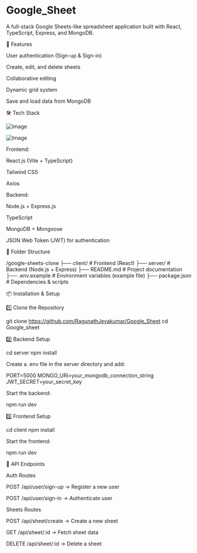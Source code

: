 # Google_Sheet

A full-stack Google Sheets-like spreadsheet application built with React, TypeScript, Express, and MongoDB.

🚀 Features

User authentication (Sign-up & Sign-in)

Create, edit, and delete sheets

Collaborative editing

Dynamic grid system

Save and load data from MongoDB

🛠 Tech Stack

![Image](https://github.com/user-attachments/assets/e5712a19-e19a-4829-840d-ab0ad1e08d13)

![Image](https://github.com/user-attachments/assets/496c22bd-bc55-45fa-a207-a412581dcef7)

Frontend:

React.js (Vite + TypeScript)

Tailwind CSS

Axios

Backend:

Node.js + Express.js

TypeScript

MongoDB + Mongoose

JSON Web Token (JWT) for authentication

📂 Folder Structure

/google-sheets-clone
 ├── client/         # Frontend (React)
 ├── server/         # Backend (Node.js + Express)
 ├── README.md       # Project documentation
 ├── .env.example    # Environment variables (example file)
 ├── package.json    # Dependencies & scripts

📦 Installation & Setup

1️⃣ Clone the Repository

git clone https://github.com/RagunathJeyakumar/Google_Sheet
cd Google_sheet

2️⃣ Backend Setup

cd server
npm install

Create a .env file in the server directory and add:

PORT=5000
MONGO_URI=your_mongodb_connection_string
JWT_SECRET=your_secret_key

Start the backend:

npm run dev

3️⃣ Frontend Setup

cd client
npm install

Start the frontend:

npm run dev


🔧 API Endpoints

Auth Routes

POST /api/user/sign-up → Register a new user

POST /api/user/sign-in → Authenticate user

Sheets Routes

POST /api/sheet/create → Create a new sheet

GET /api/sheet/:id → Fetch sheet data

DELETE /api/sheet/:id → Delete a sheet
